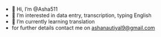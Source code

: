 - 👋 Hi, I’m @Asha511
- 👀 I’m interested in data entry, transcription, typing English
- 🌱 I’m currently learning translation 
- for further details contact me on ashanautiyal9@gmail.com
<!---
Asha511/Asha511 is a ✨ special ✨ repository because its `README.md` (this file) appears on your GitHub profile.
You can click the Preview link to take a look at your changes.
--->
